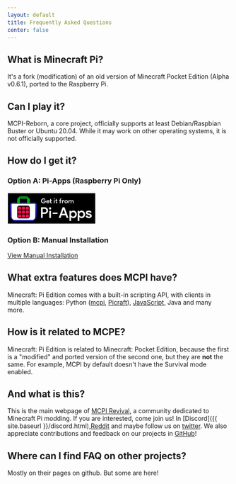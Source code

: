 ```yaml
---
layout: default
title: Frequently Asked Questions
center: false
---
```


## What is Minecraft Pi?

It's a fork (modification) of an old version of Minecraft Pocket Edition (Alpha v0.6.1), ported to the Raspberry Pi.

## Can I play it?

MCPI-Reborn, a core project, officially supports at least Debian/Raspbian Buster or Ubuntu 20.04. While it may work on other operating systems, it is not officially supported.

## How do I get it?

### Option A: Pi-Apps (Raspberry Pi Only)
[![Pi-Apps](https://github.com/Botspot/pi-apps/blob/master/icons/badge.png?raw=true)](https://github.com/Botspot/pi-apps)

### Option B: Manual Installation
[View Manual Installation](https://gitea.thebrokenrail.com/TheBrokenRail/minecraft-pi-reborn/src/branch/master/docs/INSTALL.md)

## What extra features does MCPI have?

Minecraft: Pi Edition comes with a built-in scripting API, with clients in multiple languages: Python ([mcpi](https://github.com/martinohanlon/mcpi), [Picraft](https://picraft.readthedocs.io/)), [JavaScript](https://github.com/mdnorman/node-mcpi), Java and many more.

## How is it related to MCPE?

Minecraft: Pi Edition is related to Minecraft: Pocket Edition, because the first is a "modified" and ported version of the second one, but they are **not** the same. For example, MCPI by default doesn't have the Survival mode enabled.

## And what is this?

This is the main webpage of [MCPI Revival](https://github.com/MCPI-Revival), a community dedicated to Minecraft Pi modding. If you are interested, come join us! In [Discord]({{ site.baseurl }}/discord.html),[Reddit](https://reddit.com/r/MCPIDevs) and maybe follow us on [twitter](https://twitter.com/mcpirevival). We also appreciate contributions and feedback on our projects in [GitHub](https://github.com/MCPI-Devs)!

## Where can I find FAQ on other projects?

Mostly on their pages on github. But some are here!
